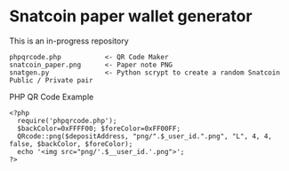 # Snatcoin paper wallet generator

This is an in-progress repository

    phpqrcode.php           <- QR Code Maker
    snatcoin_paper.png      <- Paper note PNG
    snatgen.py              <- Python scrypt to create a random Snatcoin Public / Private pair


PHP QR Code Example
    
    <?php
      require('phpqrcode.php');
      $backColor=0xFFFF00; $foreColor=0xFF00FF;
      QRcode::png($depositAddress, "png/".$_user_id.".png", "L", 4, 4, false, $backColor, $foreColor);
      echo '<img src="png/'.$__user_id.'.png">';
    ?>
